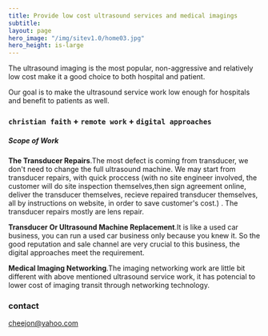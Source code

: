 ```yaml
---
title: Provide low cost ultrasound services and medical imagings
subtitle: 
layout: page
hero_image: "/img/sitev1.0/home03.jpg"
hero_height: is-large
---
```


The ultrasound imaging is the most popular, non-aggressive and relatively low cost make it a good choice to both hospital and patient.

Our goal is to make the ultrasound service work low enough for hospitals and benefit to patients as well. 

### `christian faith` + `remote work` + `digital approaches`

##### Scope of Work

**The Transducer Repairs**.The most defect is coming from transducer, we don't need to change the full ultrasound machine. We may start from transducer repairs, with quick proccess (with no site engineer involved, the customer will do site inspection themselves,then sign agreement online, deliver the transducer themselves, recieve repaired transducer themselves, all by instructions on website, in order to save customer's cost.) . The transducer repairs mostly are lens repair.

**Transducer Or Ultrasound Machine Replacement**.It is like a used car business, you can run a used car business only because you knew it. So the good reputation and sale channel are very crucial to this business, the digital approaches meet the requirement.

**Medical Imaging Networking**.The imaging networking work are little bit different with above mentioned ultrasound service work, it has potencial to lower cost of imaging transit through networking technology. 

### contact

cheejon@yahoo.com

